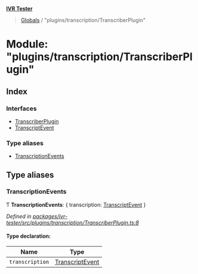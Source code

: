 **[IVR Tester](../README.md)**

> [Globals](../README.md) / "plugins/transcription/TranscriberPlugin"

# Module: "plugins/transcription/TranscriberPlugin"

## Index

### Interfaces

* [TranscriberPlugin](../interfaces/_plugins_transcription_transcriberplugin_.transcriberplugin.md)
* [TranscriptEvent](../interfaces/_plugins_transcription_transcriberplugin_.transcriptevent.md)

### Type aliases

* [TranscriptionEvents](_plugins_transcription_transcriberplugin_.md#transcriptionevents)

## Type aliases

### TranscriptionEvents

Ƭ  **TranscriptionEvents**: { transcription: [TranscriptEvent](../interfaces/_plugins_transcription_transcriberplugin_.transcriptevent.md)  }

*Defined in [packages/ivr-tester/src/plugins/transcription/TranscriberPlugin.ts:8](https://github.com/SketchingDev/ivr-tester/blob/e6cabf9/packages/ivr-tester/src/plugins/transcription/TranscriberPlugin.ts#L8)*

#### Type declaration:

Name | Type |
------ | ------ |
`transcription` | [TranscriptEvent](../interfaces/_plugins_transcription_transcriberplugin_.transcriptevent.md) |

